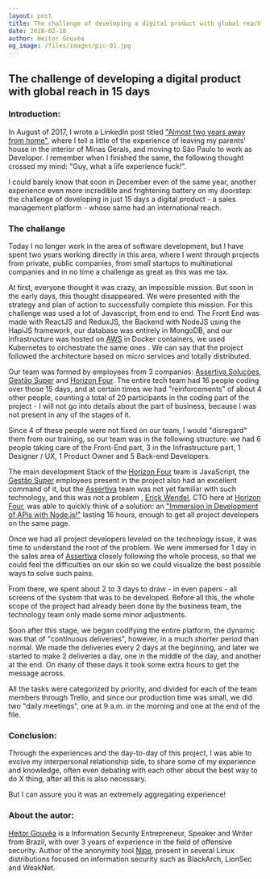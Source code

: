 ```yaml
---
layout: post
title: The challenge of developing a digital product with global reach in 15 days
date: 2018-02-18
author: Heitor Gouvêa
og_image: /files/images/pic-01.jpg
---
```


## The challenge of developing a digital product with global reach in 15 days

### Introduction:

In August of 2017, I wrote a LinkedIn post titled ["Almost two years away from home"](https://www.linkedin.com/pulse/quase-dois-anos-longe-de-casa-heitor-gouv%C3%AAa/), where I tell a little of the experience of leaving my parents' house in the interior of Minas Gerais, and moving to São Paulo to work as Developer.
I remember when I finished the same, the following thought crossed my mind: "Guy, what a life experience fuck!".

I could barely know that soon in December even of the same year, another experience even more incredible and frightening battery on my doorstep: the challenge of developing in just 15 days a digital product - a sales management platform - whose same had an international reach.

### The challange

Today I no longer work in the area of software development, but I have spent two years working directly in this area, where I went through projects from private, public companies,
from small startups to multinational companies and in no time a challenge as great as this was me tax.

At first, everyone thought it was crazy, an impossible mission. But soon in the early days, this thought disappeared. We were presented with the strategy and plan of action to successfully complete this mission. For this challenge was used a lot of Javascript, from end to end. The Front End was made with ReactJS and ReduxJS, the Backend with NodeJS using the HapiJS framework, our database was entirely in MongoDB, and our infrastructure was hosted on [AWS](https://aws.amazon.com) in Docker containers, we used Kubernetes to orchestrate the same ones . We can say that the project followed the architecture based on micro services and totally distributed.

Our team was formed by employees from 3 companies: [Assertiva Soluções](https://assertivasolucoes.com.br), [Gestão Super](https://gestaosuper.com.br) and [Horizon Four](https://horizonfour.com.br). The entire tech team had 16 people coding over those 15 days, and at certain times we had "reinforcements" of about 4 other people, counting a total of 20 participants in the coding part of the project - I will not go into details about the part of business, because I was not present in any of the stages of it.

Since 4 of these people were not fixed on our team, I would "disregard" them from our training, so our team was in the following structure: we had 6 people taking care of the Front-End part, 3 in the Infrastructure part, 1 Designer / UX, 1 Product Owner and 5 Back-end Developers.

The main development Stack of the [Horizon Four](https://horizonfour.com.br) team is JavaScript, the [Gestão Super](https://gestaosuper.com.br) employees present in the project also had an excellent command of it, but the [Assertiva](https://assertivasolucoes.com.br) team was not yet familiar with such technology, and this was not a problem , [Erick Wendel](https://erickwendel.com.br), CTO here at [Horizon Four](https://horizonfour.com.br), was able to quickly think of a solution: an ["Immersion in Development of APis with Node.js!"](https://horizonfour.com.br/treinamentos/node/) lasting 16 hours, enough to get all project developers on the same page.

Once we had all project developers leveled on the technology issue, it was time to understand the root of the problem. We were immersed for 1 day in the sales area of [Assertiva](https://assertivasolucoes.com.br) closely following the whole process, so that we could feel the difficulties on our skin so we could visualize the best possible ways to solve such pains.

From there, we spent about 2 to 3 days to draw - in even papers - all screens of the system that was to be developed. Before all this, the whole scope of the project had already been done by the business team, the technology team only made some minor adjustments.

Soon after this stage, we began codifying the entire platform, the dynamic was that of "continuous deliveries", however, in a much shorter period than normal. We made the deliveries every 2 days at the beginning, and later we started to make 2 deliveries a day, one in the middle of the day, and another at the end. On many of these days it took some extra hours to get the message across.

All the tasks were categorized by priority, and divided for each of the team members through Trello, and since our production time was small, we did two "daily meetings", one at 9 a.m. in the morning and one at the end of the file.

### Conclusion:

Through the experiences and the day-to-day of this project, I was able to evolve my interpersonal relationship side, to share some of my experience and knowledge, often even debating with each other about the best way to do X thing, after all this is also necessary.

But I can assure you it was an extremely aggregating experience!

### About the autor:

[Heitor Gouvêa](https://heitorgouvea.me) is a Information Security Entrepreneur, Speaker and Writer from Brazil, with over 3 years of experience in the field of offensive security. Author of the anonymity tool [Nipe](https://github.com/GouveaHeitor/nipe),
present in several Linux distributions focused on information security such as BlackArch, LionSec and WeakNet.
